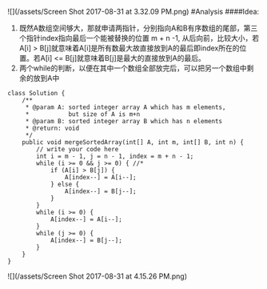 ![](/assets/Screen Shot 2017-08-31 at 3.32.09 PM.png)
#Analysis
####Idea:
1. 既然A数组空间够大，那就申请两指针，分别指向A和B有序数组的尾部，第三个指针index指向最后一个能被替换的位置 m + n -1, 从后向前，比较大小，若A[i] > B[j]就意味着A[i]是所有数最大故直接放到A的最后即index所在的位置。若A[i] <= B[j]就意味着B[j]是最大的直接放到A的最后。
2. 两个while的判断，以便在其中一个数组全部放完后，可以把另一个数组中剩余的放到A中



```
class Solution {
    /**
     * @param A: sorted integer array A which has m elements, 
     *           but size of A is m+n
     * @param B: sorted integer array B which has n elements
     * @return: void
     */
    public void mergeSortedArray(int[] A, int m, int[] B, int n) {
        // write your code here
        int i = m - 1, j = n - 1, index = m + n - 1;
        while (i >= 0 && j >= 0) { //*
            if (A[i] > B[j]) {
                A[index--] = A[i--];
            } else {
                A[index--] = B[j--];
            }
        }
        while (i >= 0) {
            A[index--] = A[i--];
        }
        while (j >= 0) {
            A[index--] = B[j--];
        }
    }
}
```

![](/assets/Screen Shot 2017-08-31 at 4.15.26 PM.png)